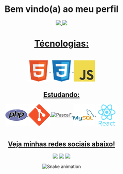 <div align="center">

# Bem vindo(a) ao meu perfil

<div align="center">
  <a href="https://github.com/Diogo-Mello">
  <img width="60%" src="https://github-readme-stats.vercel.app/api?username=Diogo-Mello&show_icons=true&theme=radical&include_all_commits=true&count_private=true"/>
  <img width="60%" src="https://github-readme-stats.vercel.app/api/top-langs/?username=Diogo-Mello&layout=compact&langs_count=7&theme=radical"/>
</div>
<div style="display: inline_block" align="center">
  
  # Técnologias:
  
  <br>
  <img align="center" alt="HTML" width="70" src="https://github.com/devicons/devicon/blob/master/icons/html5/html5-original.svg">
  <img align="center" alt="CSS" width="70" src="https://github.com/devicons/devicon/blob/master/icons/css3/css3-original.svg">
  <img align="center" alt="Js" width="70" src="https://github.com/devicons/devicon/blob/master/icons/javascript/javascript-original.svg">
                                                                                                                                         
  ## Estudando:
  <img align="center" alt="PHP" width="70" src="https://github.com/devicons/devicon/blob/master/icons/php/php-original.svg">
  <img align="center" alt="GIT" width="70" src="https://github.com/devicons/devicon/blob/master/icons/git/git-original.svg">
  <img align="center" alt=Pascal" width="70" src="https://icons.iconarchive.com/icons/cjdowner/cryptocurrency/256/Pascal-Lite-icon.png">
  <img align="center" alt=Mysql" width="70" src="https://github.com/devicons/devicon/blob/master/icons/mysql/mysql-original-wordmark.svg">
  <img align="center" alt=React" width="70" src="https://github.com/devicons/devicon/blob/master/icons/react/react-original-wordmark.svg">
                                                                                                                                         
</div>
 
 <br>
 
  ## Veja minhas redes sociais abaixo!
 
<div align="center"> 
  <a href="https://instagram.com/diogo_melloo" target="_blank"><img src="https://img.shields.io/badge/-Instagram-%23E4405F?style=for-the-badge&logo=instagram&logoColor=white" target="_blank"></a>
  <a href = "mailto:diogomellodacrus@gmail.com"><img src="https://img.shields.io/badge/-Gmail-%23333?style=for-the-badge&logo=gmail&logoColor=white" target="_blank"></a> 
  <a href="https://www.linkedin.com/in/diogo-mello-da-crus-0821b4234" target="_blank"><img src="https://img.shields.io/badge/-LinkedIn-%230077B5?style=for-the-badge&logo=linkedin&logoColor=white" target="_blank"></a>
 
  ![Snake animation](https://github.com/Diogo-Mello/Diogo-Mello/blob/output/github-contribution-grid-snake.svg)

</div>
</div>
